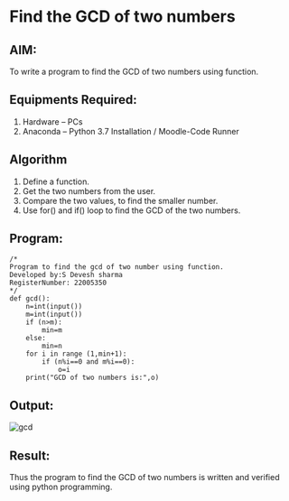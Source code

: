 # Find the GCD of two numbers

## AIM:
To write a program to find the GCD of two numbers using function.

## Equipments Required:
1. Hardware – PCs
2. Anaconda – Python 3.7 Installation / Moodle-Code Runner

## Algorithm
1. Define a function.
2. Get the two numbers from the user.
3. Compare the two values, to find the smaller number.
4. Use for() and if() loop to find the GCD of the two numbers.

## Program:
```
/*
Program to find the gcd of two number using function.
Developed by:S Devesh sharma
RegisterNumber: 22005350
*/
def gcd():
    n=int(input())
    m=int(input())
    if (n>m):
        min=m
    else:
        min=n
    for i in range (1,min+1):
        if (n%i==0 and m%i==0):
            o=i
    print("GCD of two numbers is:",o)
```

## Output:
![gcd](https://user-images.githubusercontent.com/121490523/215334998-41c451cd-4ffe-40b8-a8e7-cc0dd9feb276.png)



## Result:
Thus the program to find the GCD of two numbers is written and verified using python programming.
